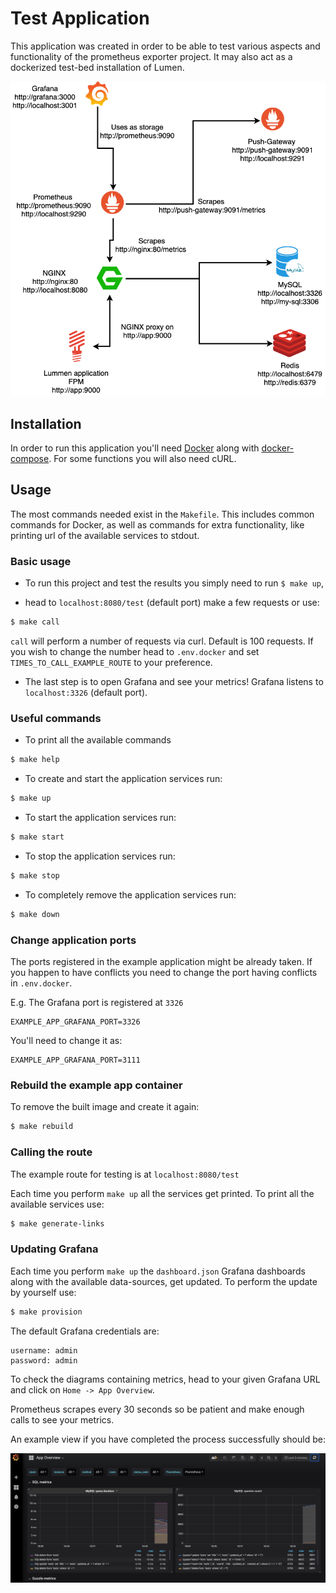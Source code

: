 # Test Application 
This application was created in order to be able to test various aspects 
and functionality of the prometheus exporter project. It may also act as 
a dockerized test-bed installation of Lumen.

![test application diagram](docs/example_app.png)

## Installation
In order to run this application you'll need [Docker](https://docs.docker.com/install/) 
along with [docker-compose](https://docs.docker.com/compose/install/).
For some functions you will also need cURL.

## Usage
The most commands needed exist in the `Makefile`. This includes
common commands for Docker, as well as commands for extra functionality,
like printing url of the available services to stdout.

### Basic usage

- To run this project and test the results you simply need to run `$ make up`,

- head to `localhost:8080/test` (default port) make a few requests or use:

```bash
$ make call
```

`call` will perform a number of requests via curl. Default is 100 requests.
If you wish to change the number head to `.env.docker` and set `TIMES_TO_CALL_EXAMPLE_ROUTE`
to your preference.

- The last step is to open Grafana and see your metrics!
Grafana listens to `localhost:3326` (default port).

### Useful commands

- To print all the available commands
```bash
$ make help
```

- To create and start the application services run:
```bash
$ make up
```

- To start the application services run:
```bash
$ make start
```

- To stop the application services run:
```bash
$ make stop
```

- To completely remove the application services run:
```bash
$ make down
```

### Change application ports

The ports registered in the example application might be already 
taken. If you happen to have conflicts you need to change the port having
conflicts in `.env.docker`.

E.g.
The Grafana port is registered at `3326` 

```dotenv
EXAMPLE_APP_GRAFANA_PORT=3326
```

You'll need to change it as:

```dotenv
EXAMPLE_APP_GRAFANA_PORT=3111
```

### Rebuild the example app container

To remove the built image and create it again:
```bash
$ make rebuild
```

### Calling the route

The example route for testing is at `localhost:8080/test`

Each time you perform `make up` all the services get printed.
To print all the available services use:

```bash
$ make generate-links
``` 

### Updating Grafana

Each time you perform `make up` the `dashboard.json` Grafana dashboards along with 
the available data-sources, get updated.
To perform the update by yourself use:

```bash
$ make provision
``` 

The default Grafana credentials are:
```
username: admin
password: admin
```

To check the diagrams containing metrics, head to your 
given Grafana URL and click on `Home -> App Overview`.

Prometheus scrapes every 30 seconds so be patient and 
make enough calls to see your metrics.

 An example view if you have completed the process successfully 
 should be: 
  
![grafana example](docs/grafana_example.png)
 